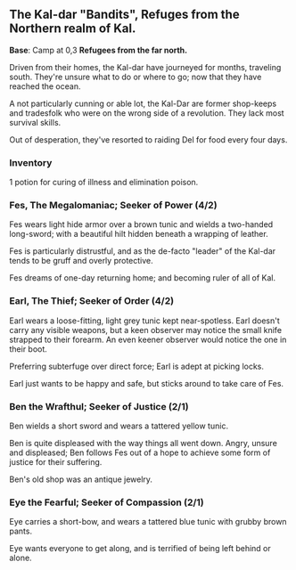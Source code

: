 ## The Kal-dar "Bandits", Refuges from the Northern realm of Kal.
**Base**: Camp at 0,3
**Refugees from the far north.**

Driven from their homes, the Kal-dar have journeyed for months, traveling south.
They're unsure what to do or where to go; now that they have reached the ocean.

A not particularly cunning or able lot, the Kal-Dar are former shop-keeps and
tradesfolk who were on the wrong side of a revolution. They lack most survival
skills.

Out of desperation, they've resorted to raiding Del for food every four days.

### Inventory

1 potion for curing of illness and elimination poison.

### Fes, The Megalomaniac; Seeker of Power (4/2)

Fes wears light hide armor over a brown tunic and wields a two-handed
long-sword; with a beautiful hilt hidden beneath a wrapping of leather.

Fes is particularly distrustful, and as the de-facto "leader" of the Kal-dar
tends to be gruff and overly protective.

Fes dreams of one-day returning home; and becoming ruler of all of Kal.

### Earl, The Thief; Seeker of Order (4/2)

Earl wears a loose-fitting, light grey tunic kept near-spotless. Earl doesn't
carry any visible weapons, but a keen observer may notice the small knife
strapped to their forearm. An even keener observer would notice the one in their
boot.

Preferring subterfuge over direct force; Earl is adept at picking locks.

Earl just wants to be happy and safe, but sticks around to take care of Fes.

### Ben the Wrafthul; Seeker of Justice (2/1)

Ben wields a short sword and wears a tattered yellow tunic.

Ben is quite displeased with the way things all went down. Angry, unsure and
displeased; Ben follows Fes out of a hope to achieve some form of justice for
their suffering.

Ben's old shop was an antique jewelry.

### Eye the Fearful; Seeker of Compassion (2/1)

Eye carries a short-bow, and wears a tattered blue tunic with grubby brown
pants.

Eye wants everyone to get along, and is terrified of being left behind or alone.
